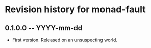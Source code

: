 # Revision history for monad-fault

## 0.1.0.0  -- YYYY-mm-dd

* First version. Released on an unsuspecting world.
